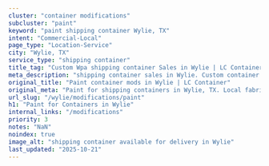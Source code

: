 ```yaml
---
cluster: "container modifications"
subcluster: "paint"
keyword: "paint shipping container Wylie, TX"
intent: "Commercial-Local"
page_type: "Location-Service"
city: "Wylie, TX"
service_type: "shipping container"
title_tag: "Custom Wpa shipping container Sales in Wylie | LC Container"
meta_description: "shipping container sales in Wylie. Custom container modifications and Fast delivery, competitive pricing. Serving modifications area. Quote ID: VA1. Call (214) 524-4168 for your free quote today."
original_title: "Paint container mods in Wylie | LC Container"
original_meta: "Paint for shipping containers in Wylie, TX. Local fabrication & pro install. LC Container — Since 2003. Get a quote."
url_slug: "/wylie/modifications/paint"
h1: "Paint for Containers in Wylie"
internal_links: "/modifications"
priority: 3
notes: "NaN"
noindex: true
image_alt: "shipping container available for delivery in Wylie"
last_updated: "2025-10-21"
---
```


<!-- TODO: Add unique city/inventory copy, images, and internal links here. -->
